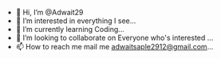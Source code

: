 - 👋 Hi, I’m @Adwait29
- 👀 I’m interested in everything I see...
- 🌱 I’m currently learning Coding...
- 💞️ I’m looking to collaborate on Everyone who's interested ...
- 📫 How to reach me mail me adwaitsaple2912@gmail.com...

<!---
Adwait29/Adwait29 is a ✨ special ✨ repository because its `README.md` (this file) appears on your GitHub profile.
You can click the Preview link to take a look at your changes.
--->
